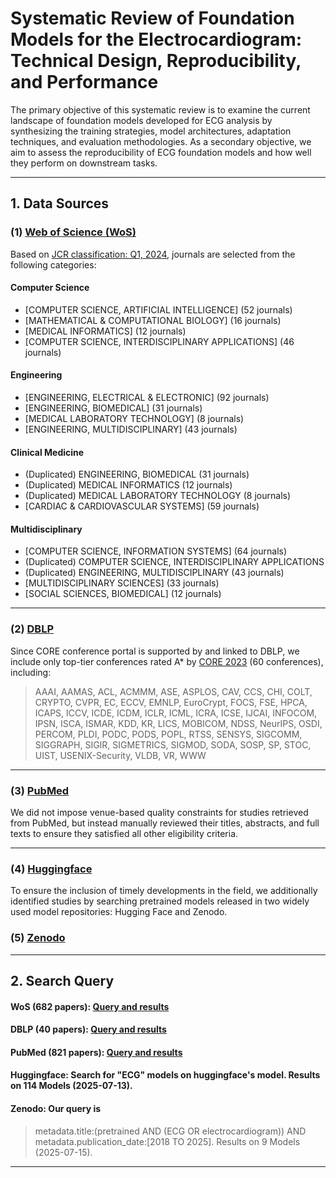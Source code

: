 # Systematic Review of Foundation Models for the Electrocardiogram: Technical Design, Reproducibility, and Performance

The primary objective of this systematic review is to examine the current landscape of foundation models developed for ECG analysis by synthesizing the training strategies, model architectures, adaptation techniques, and evaluation methodologies.  As a secondary objective, we aim to assess the reproducibility of ECG foundation models and how well they perform on downstream tasks.


---

## 1. Data Sources

### (1) [Web of Science (WoS)](https://clarivate.com/academia-government/scientific-and-academic-research/research-discovery-and-referencing/web-of-science/web-of-science-core-collection/)

Based on [JCR classification: Q1, 2024](https://jcr.clarivate.com/jcr/browse-categories), journals are selected from the following categories:

#### Computer Science
- [COMPUTER SCIENCE, ARTIFICIAL INTELLIGENCE] (52 journals)
- [MATHEMATICAL & COMPUTATIONAL BIOLOGY] (16 journals)
- [MEDICAL INFORMATICS] (12 journals)
- [COMPUTER SCIENCE, INTERDISCIPLINARY APPLICATIONS] (46 journals)

#### Engineering
- [ENGINEERING, ELECTRICAL & ELECTRONIC] (92 journals)
- [ENGINEERING, BIOMEDICAL] (31 journals)
- [MEDICAL LABORATORY TECHNOLOGY] (8 journals)
- [ENGINEERING, MULTIDISCIPLINARY] (43 journals)


#### Clinical Medicine
- (Duplicated) ENGINEERING, BIOMEDICAL (31 journals)
- (Duplicated) MEDICAL INFORMATICS (12 journals)
- (Duplicated) MEDICAL LABORATORY TECHNOLOGY (8 journals)
- [CARDIAC & CARDIOVASCULAR SYSTEMS] (59 journals)

#### Multidisciplinary
- [COMPUTER SCIENCE, INFORMATION SYSTEMS] (64 journals)
- (Duplicated) COMPUTER SCIENCE, INTERDISCIPLINARY APPLICATIONS
- (Duplicated) ENGINEERING, MULTIDISCIPLINARY (43 journals)
- [MULTIDISCIPLINARY SCIENCES] (33 journals)
- [SOCIAL SCIENCES, BIOMEDICAL] (12 journals)

---

### (2) [DBLP](https://dblp.org/)

Since CORE conference portal is supported by and linked to DBLP, we include only top-tier conferences rated A* by [CORE 2023](https://portal.core.edu.au/conf-ranks/?search=&by=all&source=CORE2023&sort=arank&page=1) (60 conferences), including:

> AAAI, AAMAS, ACL, ACMMM, ASE, ASPLOS, CAV, CCS, CHI, COLT, CRYPTO, CVPR, EC, ECCV, EMNLP, EuroCrypt, FOCS, FSE, HPCA, ICAPS, ICCV, ICDE, ICDM, ICLR, ICML, ICRA, ICSE, IJCAI, INFOCOM, IPSN, ISCA, ISMAR, KDD, KR, LICS, MOBICOM, NDSS, NeurIPS, OSDI, PERCOM, PLDI, PODC, PODS, POPL, RTSS, SENSYS, SIGCOMM, SIGGRAPH, SIGIR, SIGMETRICS, SIGMOD, SODA, SOSP, SP, STOC, UIST, USENIX-Security, VLDB, VR, WWW
---

### (3) [PubMed](https://pubmed.ncbi.nlm.nih.gov/advanced/)

We did not impose venue-based quality constraints for studies retrieved from PubMed, but instead manually reviewed their titles, abstracts, and full texts to ensure they satisfied all other eligibility criteria.

---

### (4) [Huggingface](https://huggingface.co/models?sort=trending&search=ECG)

To ensure the inclusion of timely developments in the field, we additionally identified studies by searching pretrained models released in two widely used model repositories: Hugging Face and Zenodo.

### (5) [Zenodo](https://zenodo.org/)


---


## 2. Search Query

#### WoS (682 papers): [Query and results](https://github.com/LeeJarvis996/awesome-ai-ecg/blob/main/query/journal_query.md)

#### DBLP (40 papers): [Query and results](https://github.com/LeeJarvis996/awesome-ai-ecg/blob/main/query/ai_conference_query.md)

#### PubMed (821 papers): [Query and results](https://github.com/LeeJarvis996/systematic-review-ecg-foundation-model/blob/main/query/pubmed_query.md)

#### Huggingface: Search for "ECG" models on huggingface's model. Results on 114 Models (2025-07-13).

#### Zenodo: Our query is 
>metadata.title:(pretrained AND (ECG OR electrocardiogram)) AND metadata.publication_date:[2018 TO 2025]. Results on 9 Models (2025-07-15).
---




